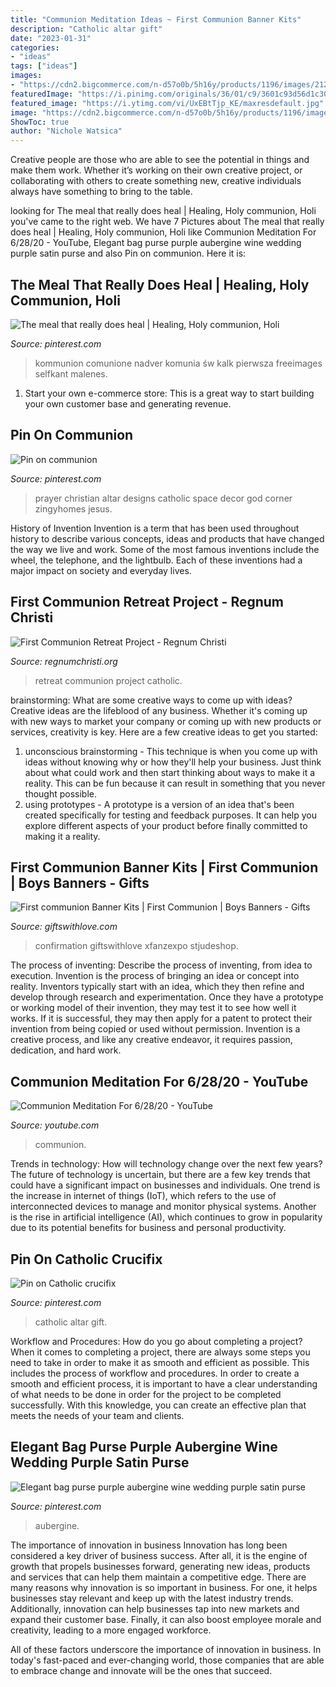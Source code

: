 ```yaml
---
title: "Communion Meditation Ideas ~ First Communion Banner Kits"
description: "Catholic altar gift"
date: "2023-01-31"
categories:
- "ideas"
tags: ["ideas"]
images:
- "https://cdn2.bigcommerce.com/n-d57o0b/5h16y/products/1196/images/2123/caroline_77702__76253.1422550859.500.750.jpg?c=2"
featuredImage: "https://i.pinimg.com/originals/36/01/c9/3601c93d56d1c3035bef1ab6b73ebc72.jpg"
featured_image: "https://i.ytimg.com/vi/UxEBtTjp_KE/maxresdefault.jpg"
image: "https://cdn2.bigcommerce.com/n-d57o0b/5h16y/products/1196/images/2123/caroline_77702__76253.1422550859.500.750.jpg?c=2"
ShowToc: true
author: "Nichole Watsica"
---
```



Creative people are those who are able to see the potential in things and make them work. Whether it’s working on their own creative project, or collaborating with others to create something new, creative individuals always have something to bring to the table.

	

		
looking for The meal that really does heal | Healing, Holy communion, Holi you've came to the right web. We have 7 Pictures about The meal that really does heal | Healing, Holy communion, Holi like Communion Meditation For 6/28/20 - YouTube, Elegant bag purse purple aubergine wine wedding purple satin purse and also Pin on communion. Here it is:
		
    
## The Meal That Really Does Heal | Healing, Holy Communion, Holi

<img loading=lazy src="https://i.pinimg.com/originals/14/14/c3/1414c3f130a5ae1209efbe296636644c.jpg" onerror="this.onerror=null;this.src='https://tse2.mm.bing.net/th?id=OIP.vWPKlAUXkXlgsb0HyI0r1AHaJo&amp;pid=15.1';" alt="The meal that really does heal | Healing, Holy communion, Holi">

_Source: pinterest.com_

>kommunion comunione nadver komunia św kalk pierwsza freeimages selfkant malenes. 

	

1. Start your own e-commerce store: This is a great way to start building your own customer base and generating revenue.

    
## Pin On Communion

<img loading=lazy src="https://i.pinimg.com/originals/4f/94/8b/4f948bcc698272f429f7ac1e671fcafd.jpg" onerror="this.onerror=null;this.src='https://tse4.mm.bing.net/th?id=OIP.QnSaYZwfev_YaE6SPD-XKgHaLG&amp;pid=15.1';" alt="Pin on communion">

_Source: pinterest.com_

>prayer christian altar designs catholic space decor god corner zingyhomes jesus. 

	

History of Invention
Invention is a term that has been used throughout history to describe various concepts, ideas and products that have changed the way we live and work. Some of the most famous inventions include the wheel, the telephone, and the lightbulb. Each of these inventions had a major impact on society and everyday lives.

    
## First Communion Retreat Project - Regnum Christi

<img loading=lazy src="http://www.regnumchristi.org/en/wp-content/uploads/2016/05/IMG_2416-1024x1024.jpg" onerror="this.onerror=null;this.src='https://tse3.mm.bing.net/th?id=OIP.6bCeQ012qXsGsJm7XNMPtwHaFw&amp;pid=15.1';" alt="First Communion Retreat Project - Regnum Christi">

_Source: regnumchristi.org_

>retreat communion project catholic. 

	

brainstorming: What are some creative ways to come up with ideas?
Creative ideas are the lifeblood of any business. Whether it's coming up with new ways to market your company or coming up with new products or services, creativity is key. Here are a few creative ideas to get you started: 
1. unconscious brainstorming - This technique is when you come up with ideas without knowing why or how they'll help your business. Just think about what could work and then start thinking about ways to make it a reality. This can be fun because it can result in something that you never thought possible. 
2. using prototypes - A prototype is a version of an idea that's been created specifically for testing and feedback purposes. It can help you explore different aspects of your product before finally committed to making it a reality.

    
## First Communion Banner Kits | First Communion | Boys Banners - Gifts

<img loading=lazy src="https://cdn2.bigcommerce.com/n-d57o0b/5h16y/products/1196/images/2123/caroline_77702__76253.1422550859.500.750.jpg?c=2" onerror="this.onerror=null;this.src='https://tse3.mm.bing.net/th?id=OIP.lxIicivwDTqCg-7kKK3E1wHaJz&amp;pid=15.1';" alt="First communion Banner Kits | First Communion | Boys Banners - Gifts">

_Source: giftswithlove.com_

>confirmation giftswithlove xfanzexpo stjudeshop. 

	

The process of inventing: Describe the process of inventing, from idea to execution.
Invention is the process of bringing an idea or concept into reality. Inventors typically start with an idea, which they then refine and develop through research and experimentation. Once they have a prototype or working model of their invention, they may test it to see how well it works. If it is successful, they may then apply for a patent to protect their invention from being copied or used without permission. Invention is a creative process, and like any creative endeavor, it requires passion, dedication, and hard work.

    
## Communion Meditation For 6/28/20 - YouTube

<img loading=lazy src="https://i.ytimg.com/vi/UxEBtTjp_KE/maxresdefault.jpg" onerror="this.onerror=null;this.src='https://tse2.mm.bing.net/th?id=OIP.k8ZrTm7DpnxvPloHB6UEcAHaEK&amp;pid=15.1';" alt="Communion Meditation For 6/28/20 - YouTube">

_Source: youtube.com_

>communion. 

	

Trends in technology: How will technology change over the next few years?
The future of technology is uncertain, but there are a few key trends that could have a significant impact on businesses and individuals. One trend is the increase in internet of things (IoT), which refers to the use of interconnected devices to manage and monitor physical systems. Another is the rise in artificial intelligence (AI), which continues to grow in popularity due to its potential benefits for business and personal productivity.

    
## Pin On Catholic Crucifix

<img loading=lazy src="https://i.pinimg.com/originals/36/01/c9/3601c93d56d1c3035bef1ab6b73ebc72.jpg" onerror="this.onerror=null;this.src='https://tse4.mm.bing.net/th?id=OIP.0Mmz7J-kOUyEwb29DUj6mAHaJ3&amp;pid=15.1';" alt="Pin on Catholic crucifix">

_Source: pinterest.com_

>catholic altar gift. 

	

Workflow and Procedures: How do you go about completing a project?
When it comes to completing a project, there are always some steps you need to take in order to make it as smooth and efficient as possible. This includes the process of workflow and procedures. In order to create a smooth and efficient process, it is important to have a clear understanding of what needs to be done in order for the project to be completed successfully. With this knowledge, you can create an effective plan that meets the needs of your team and clients.

    
## Elegant Bag Purse Purple Aubergine Wine Wedding Purple Satin Purse

<img loading=lazy src="https://i.pinimg.com/originals/e5/6a/27/e56a271388ec6edea375a7b8f301d88a.png" onerror="this.onerror=null;this.src='https://tse1.mm.bing.net/th?id=OIP.jeXZ7iF1N83l-uYtOdZJ6AHaLH&amp;pid=15.1';" alt="Elegant bag purse purple aubergine wine wedding purple satin purse">

_Source: pinterest.com_

>aubergine. 

	

The importance of innovation in business
Innovation has long been considered a key driver of business success. After all, it is the engine of growth that propels businesses forward, generating new ideas, products and services that can help them maintain a competitive edge.
There are many reasons why innovation is so important in business. For one, it helps businesses stay relevant and keep up with the latest industry trends. Additionally, innovation can help businesses tap into new markets and expand their customer base. Finally, it can also boost employee morale and creativity, leading to a more engaged workforce.

All of these factors underscore the importance of innovation in business. In today's fast-paced and ever-changing world, those companies that are able to embrace change and innovate will be the ones that succeed.

